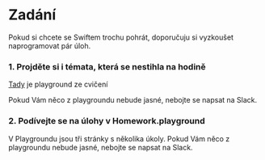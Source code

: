 # Zadání

Pokud si chcete se Swiftem trochu pohrát, doporučuju si vyzkoušet naprogramovat pár úloh.

### 1. Projděte si i témata, která se nestihla na hodině

[Tady](../) je playground ze cvičení

Pokud Vám něco z playgroundu nebude jasné, nebojte se napsat na Slack.

### 2. Podívejte se na úlohy v Homework.playground

V Playgroundu jsou tři stránky s několika úkoly. Pokud Vám něco z playgroundu nebude jasné, nebojte se napsat na Slack.